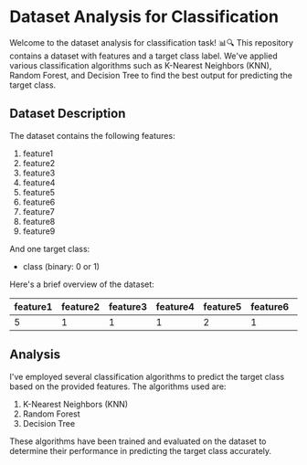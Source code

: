 <!DOCTYPE html>
<html lang="en">
<head>
  <meta charset="UTF-8">
  <meta name="viewport" content="width=device-width, initial-scale=1.0">
</head>
<body>
  <h1>Dataset Analysis for Classification</h1>
  <p>Welcome to the dataset analysis for classification task! 📊🔍 This repository contains a dataset with features and a target class label. We've applied various classification algorithms such as K-Nearest Neighbors (KNN), Random Forest, and Decision Tree to find the best output for predicting the target class.</p>

  <h2>Dataset Description</h2>
  <p>The dataset contains the following features:</p>
  <ol>
    <li>feature1</li>
    <li>feature2</li>
    <li>feature3</li>
    <li>feature4</li>
    <li>feature5</li>
    <li>feature6</li>
    <li>feature7</li>
    <li>feature8</li>
    <li>feature9</li>
  </ol>
  <p>And one target class:</p>
  <ul>
    <li>class (binary: 0 or 1)</li>
  </ul>
  <p>Here's a brief overview of the dataset:</p>
  <table>
    <thead>
      <tr>
        <th>feature1</th>
        <th>feature2</th>
        <th>feature3</th>
        <th>feature4</th>
        <th>feature5</th>
        <th>feature6</th>
        <th>feature7</th>
        <th>feature8</th>
        <th>feature9</th>
        <th>class</th>
      </tr>
    </thead>
    <tbody>
      <tr>
        <td>5</td>
        <td>1</td>
        <td>1</td>
        <td>1</td>
        <td>2</td>
        <td>1</td>
        <td>3</td>
        <td>1</td>
        <td>1</td>
        <td>0</td>
      </tr>
      <!-- Add more rows for your dataset -->
    </tbody>
  </table>

  <h2>Analysis</h2>
  <p>I've employed several classification algorithms to predict the target class based on the provided features. The algorithms used are:</p>
  <ol>
    <li>K-Nearest Neighbors (KNN)</li>
    <li>Random Forest</li>
    <li>Decision Tree</li>
  </ol>
  <p>These algorithms have been trained and evaluated on the dataset to determine their performance in predicting the target class accurately.</p>


